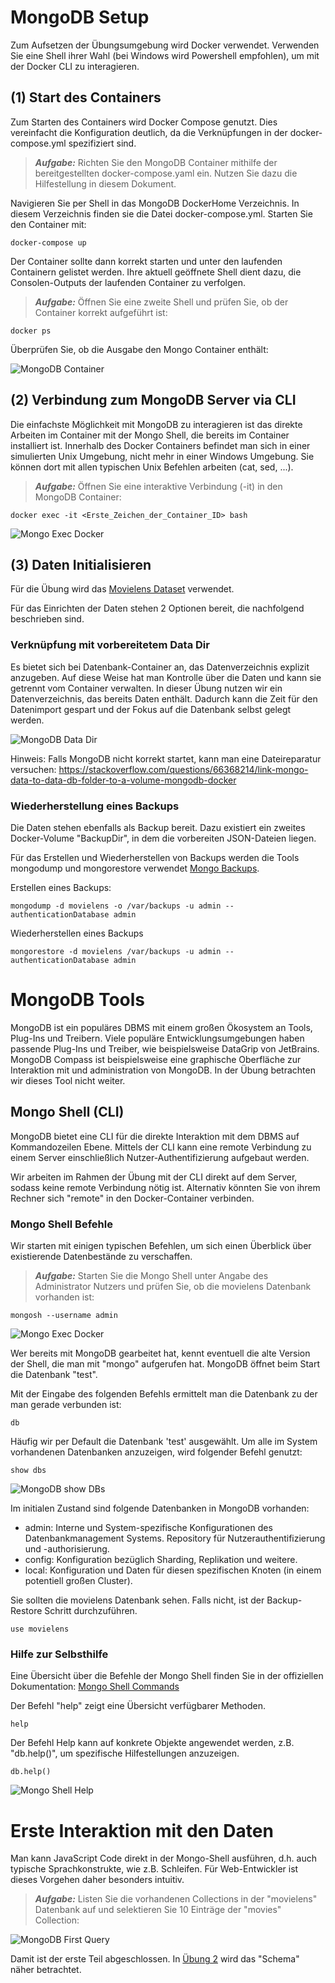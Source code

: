 # MongoDB Setup
Zum Aufsetzen der Übungsumgebung wird Docker verwendet. Verwenden Sie eine Shell ihrer Wahl (bei Windows wird Powershell empfohlen), um mit der Docker CLI zu interagieren.


## (1) Start des Containers
Zum Starten des Containers wird Docker Compose genutzt. Dies vereinfacht die Konfiguration deutlich, da die Verknüpfungen in der docker-compose.yml spezifiziert sind.

> **_Aufgabe:_** Richten Sie den MongoDB Container mithilfe der bereitgestellten docker-compose.yaml ein. Nutzen Sie dazu die Hilfestellung in diesem Dokument.

Navigieren Sie per Shell in das MongoDB DockerHome Verzeichnis. In diesem Verzeichnis finden sie die Datei docker-compose.yml. Starten Sie den Container mit:
```
docker-compose up
```
Der Container sollte dann korrekt starten und unter den laufenden Containern gelistet werden. Ihre aktuell geöffnete Shell dient dazu, die Consolen-Outputs der laufenden Container zu verfolgen.

> **_Aufgabe:_** Öffnen Sie eine zweite Shell und prüfen Sie, ob der Container korrekt aufgeführt ist:
```
docker ps
```

Überprüfen Sie, ob die Ausgabe den Mongo Container enthält:

![MongoDB Container](gfx/mongo_db_setup_1.png)

## (2) Verbindung zum MongoDB Server via CLI
Die einfachste Möglichkeit mit MongoDB zu interagieren ist das direkte Arbeiten im Container mit der Mongo Shell, die bereits im Container installiert ist. Innerhalb des Docker Containers befindet man sich in einer simulierten Unix Umgebung, nicht mehr in einer Windows Umgebung. Sie können dort mit allen typischen Unix Befehlen arbeiten (cat, sed, ...).

> **_Aufgabe:_** Öffnen Sie eine interaktive Verbindung (-it) in den MongoDB Container:

```
docker exec -it <Erste_Zeichen_der_Container_ID> bash
```

![Mongo Exec Docker](gfx/mongodb_exec_sample.png)


## (3) Daten Initialisieren
Für die Übung wird das [Movielens Dataset](../../Datasets/Datasets.md) verwendet.

Für das Einrichten der Daten stehen 2 Optionen bereit, die nachfolgend beschrieben sind.

### Verknüpfung mit vorbereitetem Data Dir
Es bietet sich bei Datenbank-Container an, das Datenverzeichnis explizit anzugeben. Auf diese Weise hat man Kontrolle über die Daten und kann sie getrennt vom Container verwalten.
In dieser Übung nutzen wir ein Datenverzeichnis, das bereits Daten enthält. Dadurch kann die Zeit für den Datenimport gespart und der Fokus auf die Datenbank selbst gelegt werden.

![MongoDB Data Dir](gfx/mongodb_data_dir.png)

Hinweis: Falls MongoDB nicht korrekt startet, kann man eine Dateireparatur versuchen:
https://stackoverflow.com/questions/66368214/link-mongo-data-to-data-db-folder-to-a-volume-mongodb-docker

### Wiederherstellung eines Backups
Die Daten stehen ebenfalls als Backup bereit. Dazu existiert ein zweites Docker-Volume "BackupDir", in dem die vorbereiten JSON-Dateien liegen. 

Für das Erstellen und Wiederherstellen von Backups werden die Tools mongodump und mongorestore verwendet [Mongo Backups](https://stackoverflow.com/questions/11255630/how-to-export-all-collections-in-mongodb).

Erstellen eines Backups:
```
mongodump -d movielens -o /var/backups -u admin --authenticationDatabase admin
```

Wiederherstellen eines Backups
```
mongorestore -d movielens /var/backups -u admin --authenticationDatabase admin
```

# MongoDB Tools
MongoDB ist ein populäres DBMS mit einem großen Ökosystem an Tools, Plug-Ins und Treibern. Viele populäre Entwicklungsumgebungen haben passende Plug-Ins und Treiber, wie beispielsweise DataGrip von JetBrains. MongoDB Compass ist beispielsweise eine graphische Oberfläche zur Interaktion mit und administration von MongoDB. In der Übung betrachten wir dieses Tool nicht weiter.

## Mongo Shell (CLI)

MongoDB bietet eine CLI für die direkte Interaktion mit dem DBMS auf Kommandozeilen Ebene. Mittels der CLI kann eine remote Verbindung zu einem Server einschließlich Nutzer-Authentifizierung aufgebaut werden. 

Wir arbeiten im Rahmen der Übung mit der CLI direkt auf dem Server, sodass keine remote Verbindung nötig ist. Alternativ könnten Sie von ihrem Rechner sich "remote" in den Docker-Container verbinden.

### Mongo Shell Befehle
Wir starten mit einigen typischen Befehlen, um sich einen Überblick über existierende Datenbestände zu verschaffen.

> **_Aufgabe:_** Starten Sie die Mongo Shell unter Angabe des Administrator Nutzers und prüfen Sie, ob die movielens Datenbank vorhanden ist:

```
mongosh --username admin
```

![Mongo Exec Docker](gfx/mongodb_exec_sample2.png)

Wer bereits mit MongoDB gearbeitet hat, kennt eventuell die alte Version der Shell, die man mit "mongo" aufgerufen hat. MongoDB öffnet beim Start die Datenbank "test".

Mit der Eingabe des folgenden Befehls ermittelt man die Datenbank zu der man gerade verbunden ist:
```
db
```

Häufig wir per Default die Datenbank 'test' ausgewählt. Um alle im System vorhandenen Datenbanken anzuzeigen, wird folgender Befehl genutzt:
```
show dbs
```

![MongoDB show DBs](gfx/mongodb_show_dbs.png)

Im initialen Zustand sind folgende Datenbanken in MongoDB vorhanden:
- admin: Interne und System-spezifische Konfigurationen des Datenbankmanagement Systems. Repository für Nutzerauthentifizierung und -authorisierung.
- config: Konfiguration bezüglich Sharding, Replikation und weitere.
- local: Konfiguration und Daten für diesen spezifischen Knoten (in einem potentiell großen Cluster).

Sie sollten die movielens Datenbank sehen. Falls nicht, ist der Backup-Restore Schritt durchzuführen.

```
use movielens
```

### Hilfe zur Selbsthilfe
Eine Übersicht über die Befehle der Mongo Shell finden Sie in der offiziellen Dokumentation: [Mongo Shell Commands](https://www.mongodb.com/docs/mongodb-shell/reference/methods/#std-label-mdb-shell-methods)

Der Befehl "help" zeigt eine Übersicht verfügbarer Methoden.
```
help
```

Der Befehl Help kann auf konkrete Objekte angewendet werden, z.B. "db.help()", um spezifische Hilfestellungen anzuzeigen.
```
db.help()
```

![Mongo Shell Help](gfx/mongodb_help_command.png)

# Erste Interaktion mit den Daten
Man kann JavaScript Code direkt in der Mongo-Shell ausführen, d.h. auch typische Sprachkonstrukte, wie z.B. Schleifen. Für Web-Entwickler ist dieses Vorgehen daher besonders intuitiv.

> **_Aufgabe:_** Listen Sie die vorhandenen Collections in der "movielens" Datenbank auf und selektieren Sie 10 Einträge der "movies" Collection:

![MongoDB First Query](gfx/mongodb_first_query.png)

Damit ist der erste Teil abgeschlossen. In [Übung 2](2_DocumentDB_Data_Models.md) wird das "Schema" näher betrachtet.
